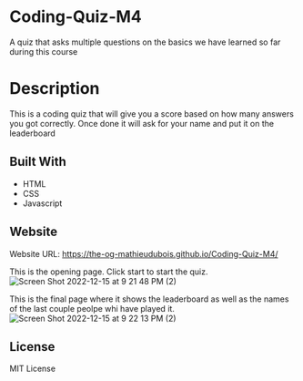 # Coding-Quiz-M4
A quiz that asks multiple questions on the basics we have learned so far during this course

# Description
This is a coding quiz that will give you a score based on how many answers you got correctly. Once done it will ask for your name and put it on the leaderboard

## Built With 
* HTML 
* CSS 
* Javascript 

## Website 
Website URL: https://the-og-mathieudubois.github.io/Coding-Quiz-M4/




This is the opening page. Click start to start the quiz.
![Screen Shot 2022-12-15 at 9 21 48 PM (2)](https://user-images.githubusercontent.com/117485251/208007612-5a929286-a099-4bb6-ac66-32d79f2c504d.png)


This is the final page where it shows the leaderboard as well as the names of the last couple peolpe whi have played it. ![Screen Shot 2022-12-15 at 9 22 13 PM (2)](https://user-images.githubusercontent.com/117485251/208007724-4a518dff-8ec9-4534-830a-7199842e2255.png)





## License
MIT License
